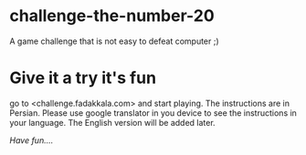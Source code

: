 # challenge-the-number-20
A game challenge that is not easy to defeat computer ;)

# Give it a try it's fun
go to <challenge.fadakkala.com> and start playing. The instructions are in Persian. Please use google translator in you device to see the instructions in your language. The English version will be added later.     

*Have fun....*
